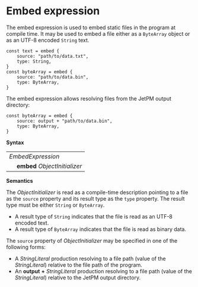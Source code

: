 # Embed expression

The embed expression is used to embed static files in the program at compile time. It may be used to embed a file either as a `ByteArray` object or as an UTF-8 encoded `String` text.

```
const text = embed {
    source: "path/to/data.txt",
    type: String,
}
const byteArray = embed {
    source: "path/to/data.bin",
    type: ByteArray,
}
```

The embed expression allows resolving files from the JetPM output directory:

```
const byteArray = embed {
    source: output + "path/to/data.bin",
    type: ByteArray,
}
```

**Syntax**

<table>
    <tr>
        <td colspan="2"><i>EmbedExpression</i></td>
    </tr>
    <tr>
        <td>&nbsp;</td><td><b>embed</b> <i>ObjectInitializer</i></td>
    </tr>
</table>
</table>

**Semantics**

The *ObjectInitializer* is read as a compile-time description pointing to a file as the `source` property and its result type as the `type` property. The result type must be either `String` or `ByteArray`.

* A result type of `String` indicates that the file is read as an UTF-8 encoded text.
* A result type of `ByteArray` indicates that the file is read as binary data.

The `source` property of *ObjectInitializer* may be specified in one of the following forms:

* A *StringLiteral* production resolving to a file path (value of the *StringLiteral*) relative to the file path of the program.
* An **output** **\+** *StringLiteral* production resolving to a file path (value of the *StringLiteral*) relative to the JetPM output directory.